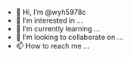 - 👋 Hi, I’m @wyh5978c
- 👀 I’m interested in ...
- 🌱 I’m currently learning ...
- 💞️ I’m looking to collaborate on ...
- 📫 How to reach me ...

<!---
wyh5978c/wyh5978c is a ✨ special ✨ repository because its `README.md` (this file) appears on your GitHub profile.
You can click the Preview link to take a look at your changes.
--->

